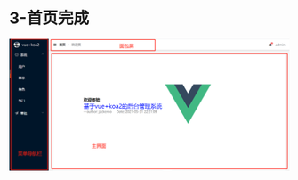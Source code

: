 # 3-首页完成
![images](https://github.com/Jackeroo-jianan/vue-koa2/blob/3-Home%E9%A1%B5%E9%9D%A2%E5%AE%8C%E6%88%90/images/1622470966(1).png)
